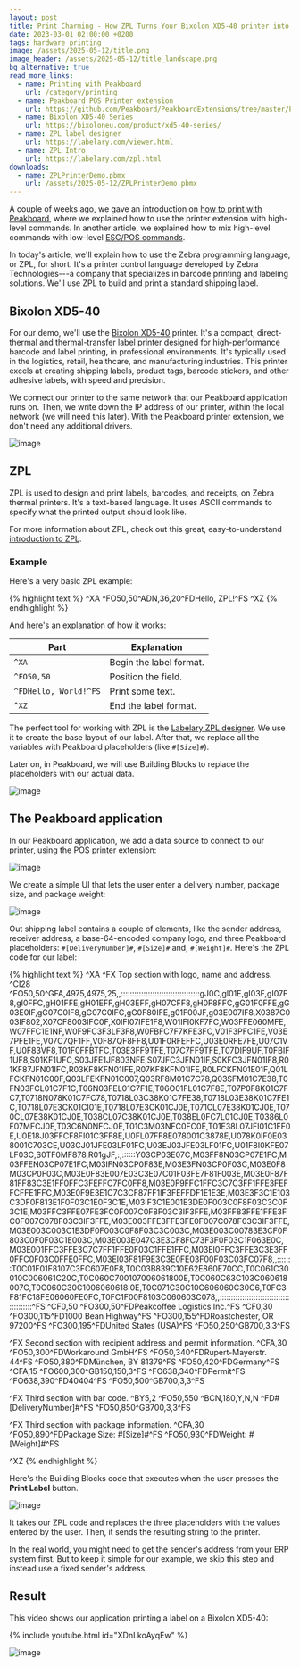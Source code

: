 ```yaml
---
layout: post
title: Print Charming - How ZPL Turns Your Bixolon XD5-40 printer into a Label Wizard
date: 2023-03-01 02:00:00 +0200
tags: hardware printing
image: /assets/2025-05-12/title.png
image_header: /assets/2025-05-12/title_landscape.png
bg_alternative: true
read_more_links:
  - name: Printing with Peakboard
    url: /category/printing
  - name: Peakboard POS Printer extension
    url: https://github.com/Peakboard/PeakboardExtensions/tree/master/POSPrinter
  - name: Bixolon XD5-40 Series
    url: https://bixoloneu.com/product/xd5-40-series/
  - name: ZPL label designer
    url: https://labelary.com/viewer.html
  - name: ZPL Intro
    url: https://labelary.com/zpl.html
downloads:
  - name: ZPLPrinterDemo.pbmx
    url: /assets/2025-05-12/ZPLPrinterDemo.pbmx
---
```

A couple of weeks ago, we gave an introduction on [how to print with Peakboard](/The-Art-of-Printing-Getting-started-with-label-printing-on-Seiko-SLP720RT.html), where we explained how to use the printer extension with high-level commands. In another article, we explained how to mix high-level commands with low-level [ESC/POS commands](/The-Art-of-Printing-Mastering-Bixolon-SRP-Q300-Series-label-printer-with-with-enhanced-ESCPOS-commands-and-tables.html).

In today's article, we'll explain how to use the Zebra programming language, or ZPL, for short. It's a printer control language developed by Zebra Technologies---a company that specializes in barcode printing and labeling solutions. We'll use ZPL to build and print a standard shipping label.

## Bixolon XD5-40

For our demo, we'll use the [Bixolon XD5-40](https://bixoloneu.com/product/xd5-40-series/) printer. It's a compact, direct-thermal and thermal-transfer label printer designed for high-performance barcode and label printing, in professional environments. It's typically used in the logistics, retail, healthcare, and manufacturing industries. This printer excels at creating shipping labels, product tags, barcode stickers, and other adhesive labels, with speed and precision.

We connect our printer to the same network that our Peakboard application runs on. Then, we write down the IP address of our printer, within the local network (we will need this later). With the Peakboard printer extension, we don't need any additional drivers.

![image](/assets/2025-05-12/010.png)

## ZPL

ZPL is used to design and print labels, barcodes, and receipts, on Zebra thermal printers. It's a text-based language. It uses ASCII commands to specify what the printed output should look like.

For more information about ZPL, check out this great, easy-to-understand [introduction to ZPL](https://labelary.com/zpl.html).

### Example

Here's a very basic ZPL example:

{% highlight text %}
^XA
^FO50,50^ADN,36,20^FDHello, ZPL!^FS
^XZ
{% endhighlight %}

And here's an explanation of how it works:

| Part                  | Explanation             |
| --------------------- | ----------------------- |
| `^XA`                 | Begin the label format. |
| `^FO50,50`            | Position the field.     |
| `^FDHello, World!^FS` | Print some text.        |
| `^XZ`                 | End the label format.   |

The perfect tool for working with ZPL is the [Labelary ZPL designer](https://labelary.com/viewer.html). We use it to create the base layout of our label. After that, we replace all the variables with Peakboard placeholders (like `#[Size]#`).

Later on, in Peakboard, we will use Building Blocks to replace the placeholders with our actual data.

![image](/assets/2025-05-12/020.png)

## The Peakboard application

In our Peakboard application, we add a data source to connect to our printer, using the POS printer extension:

![image](/assets/2025-05-12/030.png)

We create a simple UI that lets the user enter a delivery number, package size, and package weight:

![image](/assets/2025-05-12/040.png)

Out shipping label contains a couple of elements, like the sender address, receiver address, a base-64-encoded company logo, and three Peakboard placeholders: `#[DeliveryNumber]#`, `#[Size]#` and, `#[Weight]#`.
Here's the ZPL code for our label:

{% highlight text %}
^XA
^FX Top section with logo, name and address.
^CI28
^FO50,50^GFA,4975,4975,25,,:::::::::::::::::::::::::::::::::::gJ0C,gI01E,gI03F,gI07F8,gI0FFC,gH01FFE,gH01EFF,gH03EFF,gH07CFF8,gH0F8FFC,gG01F0FFE,gG03E0IF,gG07C0IF8,gG07C0IFC,gG0F80IFE,g01F00JF,g03E007IF8,X0387C003IF802,X07CF8003IFC0F,X0IFI07IFE1F8,W01IFI0KF7FC,W03FFE060MFE,W07FFC1E1NF,W0F9FC3F3LF3F8,W0FBFC7F7KFE3FC,V01F3PFC1FE,V03E7PFE1FE,V07C7QF1FF,V0F87QF8FF8,U01F0RFEFFC,U03E0RFE7FE,U07C1VF,U0F83VF8,T01F0FFBTFC,T03E3FF9TFE,T07C7FF9TFE,T07DIF9UF,T0FBIF1UF8,S01KF1UFC,S03JFE1JF803NFE,S07JFC3JFN01IF,S0KFC3JFN01IF8,R01KF87JFN01IFC,R03KF8KFN01IFE,R07KF8KFN01IFE,R0LFCKFN01E01F,Q01LFCKFN01C00F,Q03LFEKFN01C007,Q03RF8M01C7C78,Q03SFM01C7E38,T0FN03FCL01C7F1C,T06N03FEL01C7F1E,T06O01FL01C7F8E,T07P0F8K01C7FC7,T0718N078K01C7FC78,T0718L03C38K01C7FE38,T0718L03E38K01C7FE1C,T0718L07E3CK01CI01E,T0718L07E3CK01CJ0E,T071CL07E38K01CJ0E,T070CL07E38K01CJ0E,T038CL07C38K01CJ0E,T038EL0FC7L01CJ0E,T0386L0F07MFCJ0E,T03C6N0NFCJ0E,T01C3M03NFC0FC0E,T01E38L07JFI01C1FF0E,U0E18J03FFCF8FI01C3FF8E,U0FL07FF8E078001C3878E,U078K0IF0E038001C703CE,U03CJ01JFE03LF01FC,U03EJ03JFE03LF01FC,U01F8I0KFE07LF03C,S0TF0MF878,R01gJF,:,::::::Y03CP03E07C,M03FF8N03CP07E1FC,M03FFEN03CP07E1FC,M03IFN03CP0F83E,M03E3FN03CP0F03C,M03E0F8M03CP0F03C,M03E0F83E007E03C3E07C01F03FE7F81F003E,M03E0F87F81FF83C3E1FF0FFC3FEFFC7FC0FF8,M03E0F9FFC1FFC3C7C3FF1FFE3FEFFCFFE1FFC,M03E0F9E3E1C7C3CF87FF1IF3FEFFDF1E1E3E,M03E3F3C1E103C3DF0F813E1F0F03C1E0F3C1E,M03IF3C1E001E3DE0F003C0F8F03C3C0F3C1E,M03FFC3FFE07FE3FC0F007C0F8F03C3IF3FFE,M03FF83FFE1FFE3FC0F007C078F03C3IF3FFE,M03E003FFE3FFE3FE0F007C078F03C3IF3FFE,M03E003C003C1E3DF0F003C0F8F03C3C003C,M03E003C00783E3CF0F803C0F0F03C1E003C,M03E003E047C3E3CF8FC73F3F0F03C1F063E0C,M03E001FFC3FFE3C7C7FF1FFE0F03C1FFE1FFC,M03EI0FFC3FFE3C3E3FF0FFC0F03C0FFE0FFC,M03EI03F81F9E3C3E0FE03F00F03C03FC07F8,,:::::::T0C01F01F8107C3FC607E0F8,T0C03B839C10E62E860E70CC,T0C061C30010C006061C20C,T0C060C700107006061800E,T0C060C63C103C060618007C,T0C060C30C1006060618I0E,T0C071C30C10C606060C30C6,T0FC3F81FC18FE06060FE0FC,T0FC1F00F8103C060603C078,,:::::::::::::::::::::::::::::::::::::::::^FS
^CF0,50
^FO300,50^FDPeakcoffee Logistics Inc.^FS
^CF0,30
^FO300,115^FD1000 Bean Highway^FS
^FO300,155^FDRoastchester, OR 97200^FS
^FO300,195^FDUnited States (USA)^FS
^FO50,250^GB700,3,3^FS

^FX Second section with recipient address and permit information.
^CFA,30
^FO50,300^FDWorkaround GmbH^FS
^FO50,340^FDRupert-Mayerstr. 44^FS
^FO50,380^FDMünchen, BY 81379^FS
^FO50,420^FDGermany^FS
^CFA,15
^FO600,300^GB150,150,3^FS
^FO638,340^FDPermit^FS
^FO638,390^FD40404^FS
^FO50,500^GB700,3,3^FS

^FX Third section with bar code.
^BY5,2
^FO50,550
^BCN,180,Y,N,N
^FD#[DeliveryNumber]#^FS
^FO50,850^GB700,3,3^FS

^FX Third section with package information.
^CFA,30
^FO50,890^FDPackage Size: #[Size]#^FS
^FO50,930^FDWeight: #[Weight]#^FS

^XZ
{% endhighlight %}

Here's the Building Blocks code that executes when the user presses the **Print Label** button.

![image](/assets/2025-05-12/050.png)

It takes our ZPL code and replaces the three placeholders with the values entered by the user. Then, it sends the resulting string to the printer.

In the real world, you might need to get the sender's address from your ERP system first. But to keep it simple for our example, we skip this step and instead use a fixed sender's address.

## Result

This video shows our application printing a label on a Bixolon XD5-40:

{% include youtube.html id="XDnLkoAyqEw" %}

![image](/assets/2025-05-12/060.png)